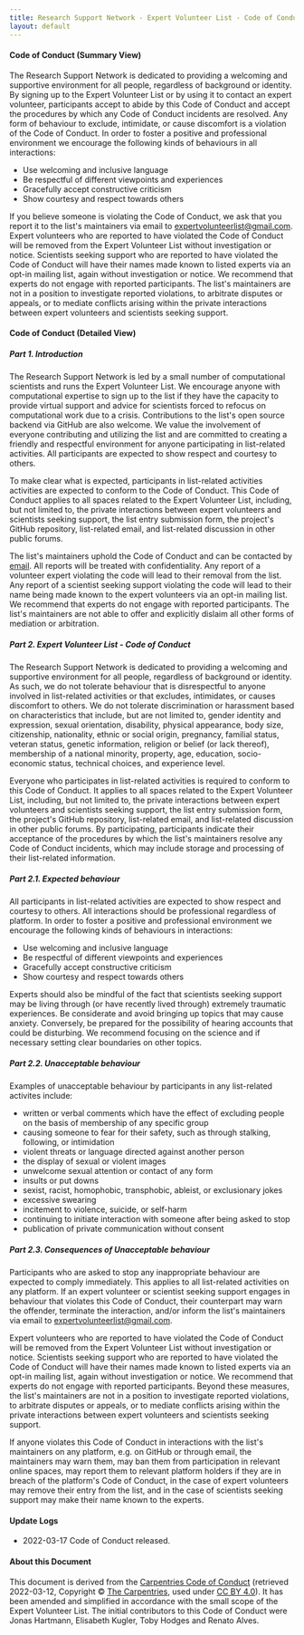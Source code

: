```yaml
---
title: Research Support Network - Expert Volunteer List - Code of Conduct
layout: default
---
```


#### Code of Conduct (Summary View)

The Research Support Network is dedicated to providing a welcoming and supportive environment for all people, regardless of background or identity. By signing up to the Expert Volunteer List or by using it to contact an expert volunteer, participants accept to abide by this Code of Conduct and accept the procedures by which any Code of Conduct incidents are resolved. Any form of behaviour to exclude, intimidate, or cause discomfort is a violation of the Code of Conduct. In order to foster a positive and professional environment we encourage the following kinds of behaviours in all interactions:

* Use welcoming and inclusive language
* Be respectful of different viewpoints and experiences
* Gracefully accept constructive criticism
* Show courtesy and respect towards others

If you believe someone is violating the Code of Conduct, we ask that you report it to the list's maintainers via email to [expertvolunteerlist@gmail.com](mailto:expertvolunteerlist@gmail.com). Expert volunteers who are reported to have violated the Code of Conduct will be removed from the Expert Volunteer List without investigation or notice. Scientists seeking support who are reported to have violated the Code of Conduct will have their names made known to listed experts via an opt-in mailing list, again without investigation or notice. We recommend that experts do not engage with reported participants. The list's maintainers are not in a position to investigate reported violations, to arbitrate disputes or appeals, or to mediate conflicts arising within the private interactions between expert volunteers and scientists seeking support.

#### Code of Conduct (Detailed View)

##### Part 1. Introduction

The Research Support Network is led by a small number of computational scientists and runs the Expert Volunteer List. We encourage anyone with computational expertise to sign up to the list if they have the capacity to provide virtual support and advice for scientists forced to refocus on computational work due to a crisis. Contributions to the list's open source backend via GitHub are also welcome. We value the involvement of everyone contributing and utilizing the list and are committed to creating a friendly and respectful environment for anyone participating in list-related activities. All participants are expected to show respect and courtesy to others.

To make clear what is expected, participants in list-related activities activities are expected to conform to the Code of Conduct. This Code of Conduct applies to all spaces related to the Expert Volunteer List, including, but not limited to, the private interactions between expert volunteers and scientists seeking support, the list entry submission form, the project's GitHub repository, list-related email, and list-related discussion in other public forums.

The list's maintainers uphold the Code of Conduct and can be contacted by [email](mailto:expertvolunteerlist@gmail.com). All reports will be treated with confidentiality. Any report of a volunteer expert violating the code will lead to their removal from the list. Any report of a scientist seeking support violating the code will lead to their name being made known to the expert volunteers via an opt-in mailing list. We recommend that experts do not engage with reported participants. The list's maintainers are not able to offer and explicitly dislaim all other forms of mediation or arbitration.

##### Part 2. Expert Volunteer List - Code of Conduct

The Research Support Network is dedicated to providing a welcoming and supportive environment for all people, regardless of background or identity. As such, we do not tolerate behaviour that is disrespectful to anyone involved in list-related activities or that excludes, intimidates, or causes discomfort to others. We do not tolerate discrimination or harassment based on characteristics that include, but are not limited to, gender identity and expression, sexual orientation, disability, physical appearance, body size, citizenship, nationality, ethnic or social origin, pregnancy, familial status, veteran status, genetic information, religion or belief (or lack thereof), membership of a national minority, property, age, education, socio-economic status, technical choices, and experience level. 

Everyone who participates in list-related activities is required to conform to this Code of Conduct. It applies to all spaces related to the Expert Volunteer List, including, but not limited to, the private interactions between expert volunteers and scientists seeking support, the list entry submission form, the project's GitHub repository, list-related email, and list-related discussion in other public forums. By participating, participants indicate their acceptance of the procedures by which the list's maintainers resolve any Code of Conduct incidents, which may include storage and processing of their list-related information. 

##### Part 2.1. Expected behaviour

All participants in list-related activities are expected to show respect and courtesy to others. All interactions should be professional regardless of platform. In order to foster a positive and professional  environment we encourage the following kinds of behaviours in interactions:

* Use welcoming and inclusive language
* Be respectful of different viewpoints and experiences
* Gracefully accept constructive criticism
* Show courtesy and respect towards others

Experts should also be mindful of the fact that scientists seeking support may be living through (or have recently lived through) extremely traumatic experiences. Be considerate and avoid bringing up topics that may cause anxiety. Conversely, be prepared for the possibility of hearing accounts that could be disturbing. We recommend focusing on the science and if necessary setting clear boundaries on other topics.

##### Part 2.2. Unacceptable behaviour

Examples of unacceptable behaviour by participants in any list-related activites include:

- written or verbal comments which have the effect of excluding people on the basis of membership of any specific group  
- causing someone to fear for their safety, such as through stalking, following, or intimidation  
- violent threats or language directed against another person
- the display of sexual or violent images  
- unwelcome sexual attention or contact of any form
- insults or put downs  
- sexist, racist, homophobic, transphobic, ableist, or exclusionary jokes
- excessive swearing
- incitement to violence, suicide, or self-harm  
- continuing to initiate interaction with someone after being asked to stop  
- publication of private communication without consent  

##### Part 2.3. Consequences of Unacceptable behaviour

Participants who are asked to stop any inappropriate behaviour are expected to comply immediately. This applies to all list-related activities on any platform. If an expert volunteer or scientist seeking support engages in behaviour that violates this Code of Conduct, their counterpart may warn the offender, terminate the interaction, and/or inform the list's maintainers via email to [expertvolunteerlist@gmail.com](mailto:expertvolunteerlist@gmail.com). 

Expert volunteers who are reported to have violated the Code of Conduct will be removed from the Expert Volunteer List without investigation or notice. Scientists seeking support who are reported to have violated the Code of Conduct will have their names made known to listed experts via an opt-in mailing list, again without investigation or notice. We recommend that experts do not engage with reported participants. Beyond these measures, the list's maintainers are not in a position to investigate reported violations, to arbitrate disputes or appeals, or to mediate conflicts arising within the private interactions between expert volunteers and scientists seeking support.

If anyone violates this Code of Conduct in interactions with the list's maintainers on any platform, e.g. on GitHub or through email, the maintainers may warn them, may ban them from participation in relevant online spaces, may report them to relevant platform holders if they are in breach of the platform's Code of Conduct, in the case of expert volunteers may remove their entry from the list, and in the case of scientists seeking support may make their name known to the experts.

#### Update Logs

- 2022-03-17 Code of Conduct released. 

#### About this Document

This document is derived from the [Carpentries Code of Conduct](https://docs.carpentries.org/topic_folders/policies/code-of-conduct.html) (retrieved 2022-03-12, Copyright © [The Carpentries](https://carpentries.org), used under [CC BY 4.0](https://creativecommons.org/licenses/by/4.0/)). It has been amended and simplified in accordance with the small scope of the Expert Volunteer List. The initial contributors to this Code of Conduct were Jonas Hartmann, Elisabeth Kugler, Toby Hodges and Renato Alves.
